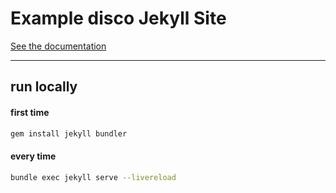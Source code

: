 # Example disco Jekyll Site

[See the documentation](https://docs.letsdisco.dev/deployment-guides/jekyll)

---

## run locally

#### first time

```bash
gem install jekyll bundler
```

#### every time

```bash
bundle exec jekyll serve --livereload
```
